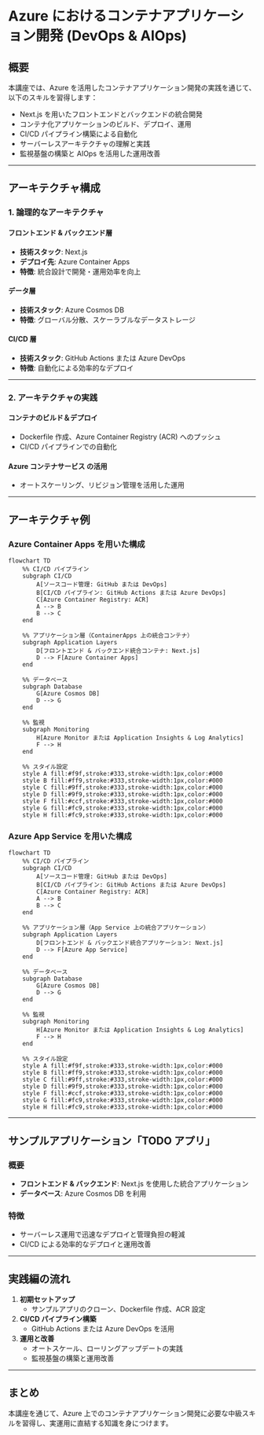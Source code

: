 # Azure におけるコンテナアプリケーション開発 (DevOps & AIOps)

## 概要

本講座では、Azure を活用したコンテナアプリケーション開発の実践を通じて、以下のスキルを習得します：
- Next.js を用いたフロントエンドとバックエンドの統合開発
- コンテナ化アプリケーションのビルド、デプロイ、運用
- CI/CD パイプライン構築による自動化
- サーバーレスアーキテクチャの理解と実践
- 監視基盤の構築と AIOps を活用した運用改善

---

## アーキテクチャ構成

### 1. 論理的なアーキテクチャ

#### フロントエンド & バックエンド層
- **技術スタック**: Next.js
- **デプロイ先**: Azure Container Apps
- **特徴**: 統合設計で開発・運用効率を向上

#### データ層
- **技術スタック**: Azure Cosmos DB
- **特徴**: グローバル分散、スケーラブルなデータストレージ

#### CI/CD 層
- **技術スタック**: GitHub Actions または Azure DevOps
- **特徴**: 自動化による効率的なデプロイ

---

### 2. アーキテクチャの実践

#### コンテナのビルド＆デプロイ
- Dockerfile 作成、Azure Container Registry (ACR) へのプッシュ
- CI/CD パイプラインでの自動化

#### Azure コンテナサービス の活用
- オートスケーリング、リビジョン管理を活用した運用

---

## アーキテクチャ例

### Azure Container Apps を用いた構成

```mermaid
flowchart TD
    %% CI/CD パイプライン
    subgraph CI/CD
        A[ソースコード管理: GitHub または DevOps]
        B[CI/CD パイプライン: GitHub Actions または Azure DevOps]
        C[Azure Container Registry: ACR]
        A --> B
        B --> C
    end

    %% アプリケーション層（ContainerApps 上の統合コンテナ）
    subgraph Application Layers
        D[フロントエンド & バックエンド統合コンテナ: Next.js]
        D --> F[Azure Container Apps]
    end

    %% データベース
    subgraph Database
        G[Azure Cosmos DB]
        D --> G
    end

    %% 監視
    subgraph Monitoring
        H[Azure Monitor または Application Insights & Log Analytics]
        F --> H
    end

    %% スタイル設定
    style A fill:#f9f,stroke:#333,stroke-width:1px,color:#000
    style B fill:#ff9,stroke:#333,stroke-width:1px,color:#000
    style C fill:#9ff,stroke:#333,stroke-width:1px,color:#000
    style D fill:#9f9,stroke:#333,stroke-width:1px,color:#000
    style F fill:#ccf,stroke:#333,stroke-width:1px,color:#000
    style G fill:#fc9,stroke:#333,stroke-width:1px,color:#000
    style H fill:#fc9,stroke:#333,stroke-width:1px,color:#000
```

### Azure App Service を用いた構成

```mermaid
flowchart TD
    %% CI/CD パイプライン
    subgraph CI/CD
        A[ソースコード管理: GitHub または DevOps]
        B[CI/CD パイプライン: GitHub Actions または Azure DevOps]
        C[Azure Container Registry: ACR]
        A --> B
        B --> C
    end

    %% アプリケーション層（App Service 上の統合アプリケーション）
    subgraph Application Layers
        D[フロントエンド & バックエンド統合アプリケーション: Next.js]
        D --> F[Azure App Service]
    end

    %% データベース
    subgraph Database
        G[Azure Cosmos DB]
        D --> G
    end

    %% 監視
    subgraph Monitoring
        H[Azure Monitor または Application Insights & Log Analytics]
        F --> H
    end

    %% スタイル設定
    style A fill:#f9f,stroke:#333,stroke-width:1px,color:#000
    style B fill:#ff9,stroke:#333,stroke-width:1px,color:#000
    style C fill:#9ff,stroke:#333,stroke-width:1px,color:#000
    style D fill:#9f9,stroke:#333,stroke-width:1px,color:#000
    style F fill:#ccf,stroke:#333,stroke-width:1px,color:#000
    style G fill:#fc9,stroke:#333,stroke-width:1px,color:#000
    style H fill:#fc9,stroke:#333,stroke-width:1px,color:#000
```

---

## サンプルアプリケーション「TODO アプリ」

### 概要
- **フロントエンド & バックエンド**: Next.js を使用した統合アプリケーション
- **データベース**: Azure Cosmos DB を利用

### 特徴
- サーバーレス運用で迅速なデプロイと管理負担の軽減
- CI/CD による効率的なデプロイと運用改善

---

## 実践編の流れ

1. **初期セットアップ**
   - サンプルアプリのクローン、Dockerfile 作成、ACR 設定
2. **CI/CD パイプライン構築**
   - GitHub Actions または Azure DevOps を活用
3. **運用と改善**
   - オートスケール、ローリングアップデートの実践
   - 監視基盤の構築と運用改善

---

## まとめ

本講座を通じて、Azure 上でのコンテナアプリケーション開発に必要な中級スキルを習得し、実運用に直結する知識を身につけます。